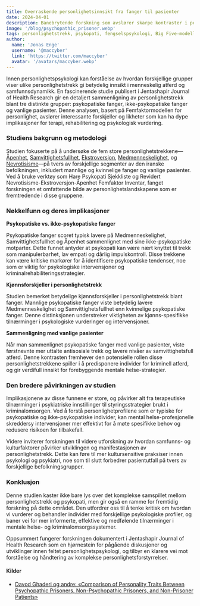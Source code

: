 ```yaml
---
title: Overraskende personlighetsinnsikt fra fanger til pasienter
date: 2024-04-01
description: Banebrytende forskning som avslører skarpe kontraster i personlighetstrekk mellom psykopatiske fanger, ikke-psykopatiske fanger og vanlige pasienter, og gir ny innsikt i menneskelig atferd og psykologi.
image: '/blog/psychopathic_prisoner.webp'
tags: personlighetstrekk, psykopati, fengselspsykologi, Big Five-modellen, mental helse forskning, psykopatisk atferd, kjønnsforskjeller i psykologi, psykologisk vurdering, kriminell rehabilitering, personlighetsforstyrrelser, medmenneskelighet, samvittighetsfullhet, åpenhet, ekstroversjon, nevrotisisme
author:
  name: 'Jonas Enge'
  username: '@maccyber'
  link: 'https://twitter.com/maccyber'
  avatar: '/avatars/maccyber.webp'
---
```


Innen personlighetspsykologi kan forståelse av hvordan forskjellige grupper viser ulike personlighetstrekk gi betydelig innsikt i menneskelig atferd og samfunnsdynamikk. En fascinerende studie publisert i Jentashapir Journal of Health Research gir en detaljert sammenligning av personlighetstrekk blant tre distinkte grupper: psykopatiske fanger, ikke-psykopatiske fanger og vanlige pasienter. Denne analysen, basert på Femfaktormodellen for personlighet, avslører interessante forskjeller og likheter som kan ha dype implikasjoner for terapi, rehabilitering og psykologisk vurdering.

### Studiens bakgrunn og metodologi

Studien fokuserte på å undersøke de fem store personlighetstrekkene—[Åpenhet](/articles/openness_to_experience), [Samvittighetsfullhet](/articles/conscientiousness), [Ekstroversjon](/articles/extraversion), [Medmenneskelighet](/articles/agreeableness), og [Nevrotisisme](/articles/neuroticism)—på tvers av forskjellige segmenter av den iranske befolkningen, inkludert mannlige og kvinnelige fanger og vanlige pasienter. Ved å bruke verktøy som Hare Psykopati Sjekkliste og Revidert Nevrotisisme-Ekstroversjon-Åpenhet Femfaktor Inventar, fanget forskningen et omfattende bilde av personlighetslandskapene som er fremtredende i disse gruppene.

### Nøkkelfunn og deres implikasjoner

**Psykopatiske vs. ikke-psykopatiske fanger**

Psykopatiske fanger scoret typisk lavere på Medmenneskelighet, Samvittighetsfullhet og Åpenhet sammenlignet med sine ikke-psykopatiske motparter. Dette funnet antyder at psykopati kan være nært knyttet til trekk som manipulerbarhet, lav empati og dårlig impulskontroll. Disse trekkene kan være kritiske markører for å identifisere psykopatiske tendenser, noe som er viktig for psykologiske intervensjoner og kriminalrehabiliteringsstrategier.

**Kjønnsforskjeller i personlighetstrekk**

Studien bemerket betydelige kjønnsforskjeller i personlighetstrekk blant fanger. Mannlige psykopatiske fanger viste betydelig lavere Medmenneskelighet og Samvittighetsfullhet enn kvinnelige psykopatiske fanger. Denne distinksjonen understreker viktigheten av kjønns-spesifikke tilnærminger i psykologiske vurderinger og intervensjoner.

**Sammenligning med vanlige pasienter**

Når man sammenlignet psykopatiske fanger med vanlige pasienter, viste førstnevnte mer uttalte antisosiale trekk og lavere nivåer av samvittighetsfull atferd. Denne kontrasten fremhever den potensielle rollen disse personlighetstrekkene spiller i å predisponere individer for kriminell atferd, og gir verdifull innsikt for forebyggende mentale helse-strategier.

### Den bredere påvirkningen av studien

Implikasjonene av disse funnene er store, og påvirker alt fra terapeutiske tilnærminger i psykiatriske innstillinger til styringsstrategier brukt i kriminalomsorgen. Ved å forstå personlighetprofilene som er typiske for psykopatiske og ikke-psykopatiske individer, kan mental helse-profesjonelle skreddersy intervensjoner mer effektivt for å møte spesifikke behov og redusere risikoen for tilbakefall.

Videre inviterer forskningen til videre utforskning av hvordan samfunns- og kulturfaktorer påvirker utviklingen og manifestasjonen av personlighetstrekk. Dette kan føre til mer kultursensitive praksiser innen psykologi og psykiatri, noe som til slutt forbedrer pasientutfall på tvers av forskjellige befolkningsgrupper.

### Konklusjon

Denne studien kaster ikke bare lys over det komplekse samspillet mellom personlighetstrekk og psykopati, men gir også en ramme for fremtidig forskning på dette området. Den utfordrer oss til å tenke kritisk om hvordan vi vurderer og behandler individer med forskjellige psykologiske profiler, og baner vei for mer informerte, effektive og medfølende tilnærminger i mentale helse- og kriminalomsorgssystemer.

Oppsummert fungerer forskningen dokumentert i Jentashapir Journal of Health Research som en hjørnestein for pågående diskusjoner og utviklinger innen feltet personlighetspsykologi, og tilbyr en klarere vei mot forståelse og håndtering av komplekse personlighetsforstyrrelser.

#### **Kilder**

- [Davod Ghaderi og andre: «Comparison of Personality Traits Between Psychopathic Prisoners, Non-Psychopathic Prisoners, and Non-Prisoner Patients»](https://www.researchgate.net/publication/334609634_Comparison_of_Personality_Traits_Between_Psychopathic_Prisoners_Non-Psychopathic_Prisoners_and_Non-Prisoner_Patients)
